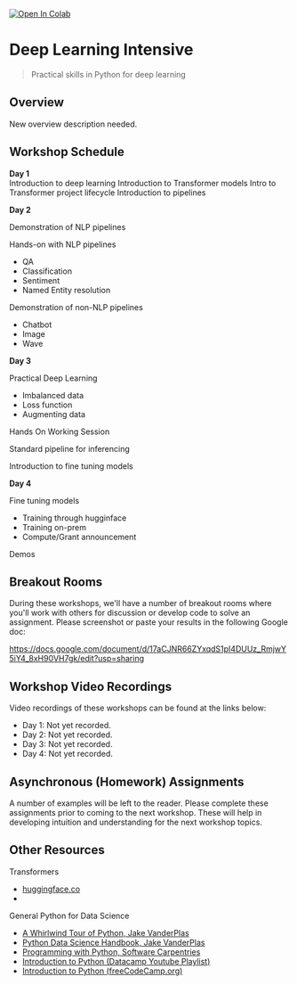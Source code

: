 [![Open In Colab](https://colab.research.google.com/assets/colab-badge.svg)](https://colab.research.google.com/github/vanderbilt-data-science/python-for-deep-learning-workshop)
# Deep Learning Intensive
> Practical skills in Python for deep learning

## Overview

New overview description needed.

## Workshop Schedule
**Day 1**  
Introduction to deep learning
Introduction to Transformer models
Intro to Transformer project lifecycle
Introduction to pipelines


**Day 2**  

Demonstration of NLP pipelines

Hands-on with NLP pipelines
- QA
- Classification
- Sentiment
- Named Entity resolution

Demonstration of non-NLP pipelines
- Chatbot
- Image 
- Wave


**Day 3**  

Practical Deep Learning
- Imbalanced data
- Loss function
- Augmenting data

Hands On Working Session

Standard pipeline for inferencing

Introduction to fine tuning models  

**Day 4**  

Fine tuning models
- Training through hugginface
- Training on-prem
- Compute/Grant announcement

Demos


## Breakout Rooms
During these workshops, we'll have a number of breakout rooms where you'll work with others for discussion or develop code to solve an assignment.  Please screenshot or paste your results in the following Google doc: 

https://docs.google.com/document/d/17aCJNR66ZYxqdS1pI4DUUz_RmjwY5iY4_8xH90VH7gk/edit?usp=sharing

## Workshop Video Recordings
Video recordings of these workshops can be found at the links below:

- Day 1: Not yet recorded.
- Day 2: Not yet recorded.
- Day 3: Not yet recorded.
- Day 4: Not yet recorded.

## Asynchronous (Homework) Assignments
A number of examples will be left to the reader.  Please complete these assignments prior to coming to the next workshop.  These will help in developing intuition and understanding for the next workshop topics.

## Other Resources

Transformers
 - [huggingface.co](huggingface.co)
 - 

General Python for Data Science

- [A Whirlwind Tour of Python, Jake VanderPlas](https://github.com/jakevdp/WhirlwindTourOfPython)
- [Python Data Science Handbook, Jake VanderPlas](https://github.com/jakevdp/PythonDataScienceHandbook)
- [Programming with Python, Software Carpentries](https://swcarpentry.github.io/python-novice-inflammation/)  
- [Introduction to Python (Datacamp Youtube Playlist)](https://www.youtube.com/watch?v=-Rf4fZDQ0yw&list=PLjgj6kdf_snaw8QnlhK5f3DzFDFKDU5f4)
- [Introduction to Python (freeCodeCamp.org)](https://www.youtube.com/watch?v=rfscVS0vtbw)
